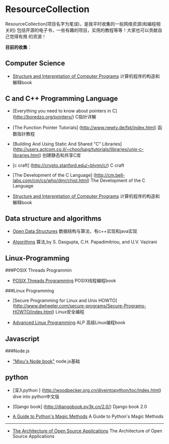 ResourceCollection
==================

ResourceCollection(项目名字为笔误)，是我平时收集的一些网络资源(和编程相关的)
包括开源的电子书，一些有趣的项目，实用的教程等等！大家也可以贡献自己觉得有用
的资源！

**目前的收集**：



Computer Science
----------------

* [Structure and Interpretation of Computer Programs](http://mitpress.mit.edu/sicp/full-text/book/book.html) 计算机程序的构造和解释book

C and C++ Programming Language
------------------------------

* [Everything you need to know about pointers in C] (http://boredzo.org/pointers/) C指针详解

* [The Function Pointer Tutorials] (http://www.newty.de/fpt/index.html) 函数指针教程

* [Building And Using Static And Shared "C" Libraries] (http://users.actcom.co.il/~choo/lupg/tutorials/libraries/unix-c-libraries.html) 创建静态和共享C库

* [c craft] (http://crypto.stanford.edu/~blynn/c/) C craft

* [The Development of the C Language] (http://cm.bell-labs.com/cm/cs/who/dmr/chist.html) The Development of the C Language
* [Structure and Interpretation of Computer Programs](http://mitpress.mit.edu/sicp/full-text/book/book.html) 计算机程序的构造和解释book


Data structure and algorithms
--------------

* [Open Data Structures](http://opendatastructures.org) 数据结构与算法，有c++实现和java实现

* [Algorithms](http://www.cs.berkeley.edu/~vazirani/algorithms.html) 算法,by S. Dasgupta, C.H. Papadimitriou, and U.V. Vazirani


Linux-Programming
-----------------
###POSIX Threads Programmin

* [POSIX Threads Programming](https://computing.llnl.gov/tutorials/pthreads/) POSIX线程编程book


###Linux Programming
* [Secure Programming for Linux and Unix HOWTO] (http://www.dwheeler.com/secure-programs/Secure-Programs-HOWTO/index.html) Linux安全编程

* [Advanced Linux Programming](http://www.makelinux.net/alp/) ALP 高级Linux编程book


Javascript
----------

###Node.js
* ["Mixu's Node book"](http://book.mixu.net/) node.js基础


python
-------

* [深入python ] (http://woodpecker.org.cn/diveintopython/toc/index.html)  dive into python中文版

* [Django book] (http://djangobook.py3k.cn/2.0/) Django book 2.0

* [A Guide to Python's Magic Methods](http://www.rafekettler.com/magicmethods.html) A Guide to Python's Magic Methods



--------------------------------------------

* [The Architecture of Open Source Applications](http://www.aosabook.org/en/) The Architecture of Open Source Applications

